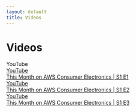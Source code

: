 ```yaml
---
layout: default
title: Videos
---
```


# Videos

<div class="nav-section">YouTube</div>

<div class="post-grid">
  <a href="https://www.youtube.com/watch?v=19BMcnCJzvY" class="post-box external" target="_blank">
    <div class="post-date">YouTube</div>
    <div class="post-title">This Month on AWS Consumer Electronics | S1 E1</div>
  </a>
  
  <a href="https://www.youtube.com/watch?v=kGBXwBiQoZ4" class="post-box external" target="_blank">
    <div class="post-date">YouTube</div>
    <div class="post-title">This Month on AWS Consumer Electronics | S1 E2</div>
  </a>
  
  <a href="https://www.youtube.com/watch?v=b4hh_9iHw2E" class="post-box external" target="_blank">
    <div class="post-date">YouTube</div>
    <div class="post-title">This Month on AWS Consumer Electronics | S1 E3</div>
  </a>
</div>